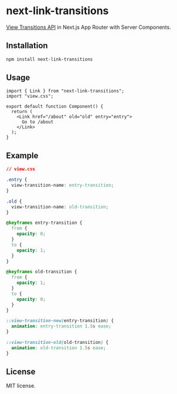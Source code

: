 # next-link-transitions

[View Transitions API](https://developer.mozilla.org/en-US/docs/Web/API/View_Transition_API) in Next.js App Router with Server Components.

## Installation

```sh
npm install next-link-transitions
```

## Usage

```tsx
import { Link } from "next-link-transitions";
import "view.css";

export default function Component() {
  return (
    <Link href="/about" old="old" entry="entry">
      Go to /about
    </Link>
  );
}
```

## Example

```css
// view.css

.entry {
  view-transition-name: entry-transition;
}

.old {
  view-transition-name: old-transition;
}

@keyframes entry-transition {
  from {
    opacity: 0;
  }
  to {
    opacity: 1;
  }
}

@keyframes old-transition {
  from {
    opacity: 1;
  }
  to {
    opacity: 0;
  }
}

::view-transition-new(entry-transition) {
  animation: entry-transition 1.5s ease;
}

::view-transition-old(old-transition) {
  animation: old-transition 1.5s ease;
}
```

## License

MIT license.
